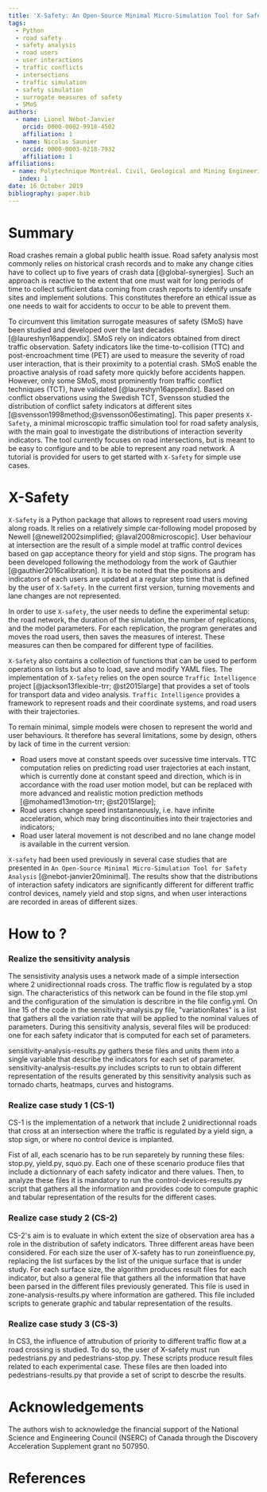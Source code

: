 ```yaml
---
title: 'X-Safety: An Open-Source Minimal Micro-Simulation Tool for Safety Analysis'
tags:
  - Python
  - road safety
  - safety analysis
  - road users
  - user interactions
  - traffic conflicts
  - intersections
  - traffic simulation
  - safety simulation
  - surrogate measures of safety 
  - SMoS
authors:
  - name: Lionel Nébot-Janvier
    orcid: 0000-0002-9918-4502
    affiliation: 1
  - name: Nicolas Saunier
    orcid: 0000-0003-0218-7932
    affiliation: 1	
affiliations:
 - name: Polytechnique Montréal. Civil, Geological and Mining Engineering Department
   index: 1
date: 16 October 2019
bibliography: paper.bib
---
```


# Summary

Road crashes remain a global public health issue. Road safety analysis most commonly relies on historical crash records and to make any change cities have to collect up to five years of crash data [@global-synergies]. Such an approach is reactive to the extent that one must wait for long periods of time to collect sufficient data coming from crash reports to identify unsafe sites and implement solutions. This constitutes therefore an ethical issue as one needs to wait for accidents to occur to be able to prevent them. 

To circumvent this limitation surrogate measures of safety (SMoS) have been studied and developed over the last decades [@laureshyn16appendix]. SMoS rely on indicators obtained from direct traffic observation. Safety indicators like the time-to-collision (TTC) and post-encroachment time (PET) are used to measure the severity of road user interaction, that is their proximity to a potential crash. SMoS enable the proactive analysis of road safety more quickly before accidents happen. However, only some SMoS, most prominently from traffic conflict techniques (TCT), have validated [@laureshyn16appendix]. Based on conflict observations using the Swedish TCT, Svensson studied the distribution of conflict safety indicators at different sites [@svensson1998method;@svensson06estimating]. This paper presents ``X-Safety``, a minimal microscopic traffic simulation tool for road safety analysis, with the main goal to investigate the distributions of interaction severity indicators. The tool currently focuses on road intersections, but is meant to be easy to configure and to be able to represent any road network. A tutorial is provided for users to get started with ``X-Safety`` for simple use cases. 


# X-Safety

``X-Safety`` is a Python package that allows to represent road users moving along roads. It relies on a relatively simple car-following model proposed by Newell [@newell2002simplified; @laval2008microscopic]. User behaviour at intersection are the result of a simple model at traffic control devices based on gap acceptance theory for yield and stop signs. 
The program has been developed following the methodology from the work of Gauthier [@gauthier2016calibration]. It is to be noted that the positions and indicators of each users are updated at a regular step time that is defined by the user of ``X-Safety``. 
In the current first version, turning movements and lane changes are not represented. 

In order to use ``X-safety``, the user needs to define the experimental setup: the road network, the duration of the simulation, the number of replications, and the model parameters. For each replication, the program generates and moves the road users, then saves the measures of interest. These measures can then be compared for different type of facilities.  

``X-Safety`` also contains a collection of functions that can be used to perform operations on lists but also to load, save and modify YAML files. The implementation of ``X-Safety`` relies on the open source ``Traffic Intelligence`` project [@jackson13flexible-trr; @st2015large] that provides a set of tools for transport data and video analysis. ``Traffic Intelligence`` provides a framework to represent roads and their coordinate systems, and road users with their trajectories. 

To remain minimal, simple models were chosen to represent the world and user behaviours. It therefore has several limitations, some by design, others by lack of time in the current version:

- Road users move at constant speeds over sucessive time intervals. TTC computation relies on predicting road user trajectories at each instant, which is currently done at constant speed and direction, which is in accordance with the road user motion model, but can be replaced with more advanced and realistic motion prediction methods [@mohamed13motion-trr; @st2015large];
- Road users change speed instantaneously, i.e. have infinite acceleration, which may bring discontinuities into their trajectories and indicators; 
- Road user lateral movement is not described and no lane change model is available in the current version. 

``X-safety`` had been used previously in several case studies that are presented in ``An Open-Source Minimal Micro-Simulation Tool for Safety Analysis`` [@nebot-janvier20minimal]. The results show that the distributions of interaction safety indicators are significantly different for different traffic control devices, namely yield and stop signs, and when user interactions are recorded in areas  of different sizes. 

# How to ?

### Realize the sensitivity analysis

The sensistivity analysis uses a network made of a simple intersection where 2 unidirectionnal roads cross. The traffic flow is regulated by a stop sign. The characteristics of this network can be found in the file stop.yml and the configuration of the simulation is describre in the file config.yml.
On line 15 of the code in the sensitivity-analysis.py file, "variationRates" is a list that gathers all the variation rate that will be applied to the nominal values of parameters.
During this sensitivity analysis, several files will be produced: one for each safety indicator that is computed for each set of parameters.

sensitivity-analysis-results.py gathers these files and units them into a single variable that describe the indicators for each set of parameter. sensitivity-analysis-results.py  includes scripts to run to obtain different representation of the results generated by this sensitivity analysis such as tornado charts, heatmaps, curves and histograms.


### Realize case study 1 (CS-1)

CS-1 is the implementation of a network that include 2 unidirectionnal roads that cross at an intersection where the traffic is regulated by a yield sign, a stop sign, or where no control device is implanted. 

Fist of all, each scenario has to be run separetely by running these files: stop.py, yield.py, squo.py. Each one of these scenario produce files that include a dictionnary of each safety indicator and there values. Then, to analyze these files it is mandatory to run the control-devices-results.py script that gathers all the information and provides code to compute graphic and tabular representation of the results for the different cases. 

### Realize case study 2 (CS-2)

CS-2's aim is to evaluate in which extent the size of observation area has a role in the distribution of safety indicators. Three different areas have been considered. For each size the user of X-safety has to run zoneinfluence.py, replacing the list surfaces by the list of the unique surface that is under study.
For each surface size, the algorithm produces result files for each indicator, but also a general file that gathers all the information that have been parsed in the different files previously generated. This file is used in zone-analysis-results.py where information are gathered. This file included scripts to generate graphic and tabular representation of the results.

### Realize case study 3 (CS-3)

In CS3, the influence of attrubution of priority to different traffic flow at a road crossing is studied. To do so, the user of X-safety must run pedestrians.py and pedestrians-stop.py. These scripts produce result files related to each experimental case. These files are then loaded into pedestrians-results.py that provide a set of script to descrbe the results. 


# Acknowledgements

The authors wish to acknowledge the financial support of the National Science and Engineering Council (NSERC) of Canada through the Discovery Acceleration Supplement grant no 507950.

# References

